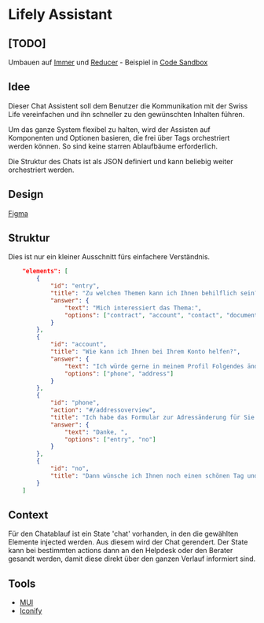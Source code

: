 # Lifely Assistant

## [TODO]

Umbauen auf [Immer](https://immerjs.github.io/immer/update-patterns) und [Reducer](https://immerjs.github.io/immer/example-setstate#usereducer--immer) - Beispiel in [Code Sandbox](https://codesandbox.io/s/chatassistant-dur0mc?file=/src/index.js)

## Idee

Dieser Chat Assistent soll dem Benutzer die Kommunikation mit der Swiss Life vereinfachen und ihn schneller zu den gewünschten Inhalten führen.

Um das ganze System flexibel zu halten, wird der Assisten auf Komponenten und Optionen basieren, die frei über Tags orchestriert werden können. So sind keine starren Ablaufbäume erforderlich.

Die Struktur des Chats ist als JSON definiert und kann beliebig weiter orchestriert werden.

## Design

[Figma](https://www.figma.com/file/ZWqSXBIXFZvT5rsMLJU3pc/Assistant)

## Struktur

Dies ist nur ein kleiner Ausschnitt fürs einfachere Verständnis.

```json
	"elements": [
		{
			"id": "entry",
			"title": "Zu welchen Themen kann ich Ihnen behilflich sein?",
			"answer": {
				"text": "Mich interessiert das Thema:",
				"options": ["contract", "account", "contact", "documents", "certificate"]
			}
		},
		{
			"id": "account",
			"title": "Wie kann ich Ihnen bei Ihrem Konto helfen?",
			"answer": {
				"text": "Ich würde gerne in meinem Profil Folgendes ändern:",
				"options": ["phone", "address"]
			}
		},
		{
			"id": "phone",
			"action": "#/addressoverview",
			"title": "Ich habe das Formular zur Adressänderung für Sie geöffnet. Dort können Sie Ihre Adressen anpassen. Kann ich Sie sonst noch unterstützen?",
			"answer": {
				"text": "Danke, ",
				"options": ["entry", "no"]
			}
		},
		{
			"id": "no",
			"title": "Dann wünsche ich Ihnen noch einen schönen Tag und empfehlen Sie uns doch weiter."
		}
	]
```

## Context

Für den Chatablauf ist ein State 'chat' vorhanden, in den die gewählten Elemente injected werden. Aus diesem wird der Chat gerendert. Der State kann bei bestimmten actions dann an den Helpdesk oder den Berater gesandt werden, damit diese direkt über den ganzen Verlauf informiert sind.

## Tools

- [MUI](https://mui.com/material-ui/)
- [Iconify](https://iconify.design/)
